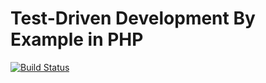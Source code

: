 # Test-Driven Development By Example in PHP

[![Build Status](https://jenkins.rdok.dev/buildStatus/icon?job=test-driven-development-by-example%2Ftdd-by-example-php)](https://jenkins.rdok.dev/job/test-driven-development-by-example/job/tdd-by-example-php/)
